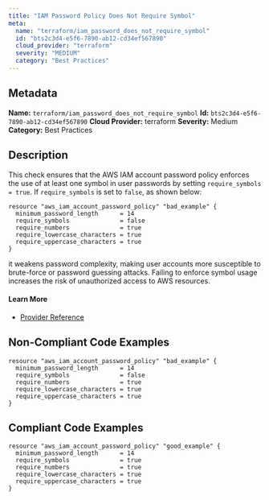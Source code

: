 ```yaml
---
title: "IAM Password Policy Does Not Require Symbol"
meta:
  name: "terraform/iam_password_does_not_require_symbol"
  id: "bts2c3d4-e5f6-7890-ab12-cd34ef567890"
  cloud_provider: "terraform"
  severity: "MEDIUM"
  category: "Best Practices"
---
```

## Metadata
**Name:** `terraform/iam_password_does_not_require_symbol`
**Id:** `bts2c3d4-e5f6-7890-ab12-cd34ef567890`
**Cloud Provider:** terraform
**Severity:** Medium
**Category:** Best Practices
## Description
This check ensures that the AWS IAM account password policy enforces the use of at least one symbol in user passwords by setting `require_symbols = true`. If `require_symbols` is set to `false`, as shown below:

```
resource "aws_iam_account_password_policy" "bad_example" {
  minimum_password_length      = 14
  require_symbols              = false
  require_numbers              = true
  require_lowercase_characters = true
  require_uppercase_characters = true
}
```

it weakens password complexity, making user accounts more susceptible to brute-force or password guessing attacks. Failing to enforce symbol usage increases the risk of unauthorized access to AWS resources.

#### Learn More

 - [Provider Reference](https://registry.terraform.io/providers/hashicorp/aws/latest/docs/resources/iam_account_password_policy#require_symbols)

## Non-Compliant Code Examples
```aws
resource "aws_iam_account_password_policy" "bad_example" {
  minimum_password_length      = 14
  require_symbols              = false
  require_numbers              = true
  require_lowercase_characters = true
  require_uppercase_characters = true
}

```

## Compliant Code Examples
```aws
resource "aws_iam_account_password_policy" "good_example" {
  minimum_password_length      = 14
  require_symbols              = true
  require_numbers              = true
  require_lowercase_characters = true
  require_uppercase_characters = true
}

```